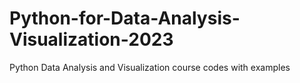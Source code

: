 # Python-for-Data-Analysis-Visualization-2023
Python Data Analysis and Visualization course codes with examples
